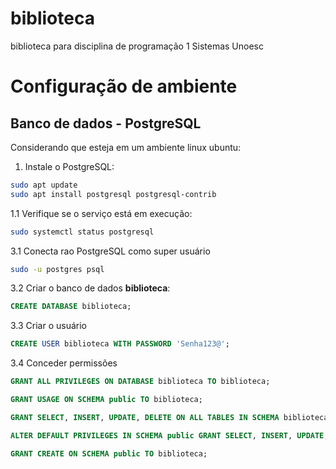 # biblioteca
biblioteca para disciplina de programação 1 Sistemas Unoesc
# Configuração de ambiente
## Banco de dados - PostgreSQL
Considerando que esteja em um ambiente linux ubuntu:

1. Instale o PostgreSQL:
``` bash
sudo apt update
sudo apt install postgresql postgresql-contrib 
```
1.1 Verifique se o serviço está em execução:
``` bash
sudo systemctl status postgresql
```

3.1 Conecta rao PostgreSQL como super usuário
``` bash
sudo -u postgres psql
```
3.2 Criar o banco de dados **biblioteca**:
``` sql
CREATE DATABASE biblioteca;
```
3.3 Criar o usuário
``` sql
CREATE USER biblioteca WITH PASSWORD 'Senha123@';
```
3.4 Conceder permissões
``` sql
GRANT ALL PRIVILEGES ON DATABASE biblioteca TO biblioteca;

GRANT USAGE ON SCHEMA public TO biblioteca;

GRANT SELECT, INSERT, UPDATE, DELETE ON ALL TABLES IN SCHEMA biblioteca TO biblioteca;

ALTER DEFAULT PRIVILEGES IN SCHEMA public GRANT SELECT, INSERT, UPDATE, DELETE ON TABLES TO biblioteca;

GRANT CREATE ON SCHEMA public TO biblioteca;
```